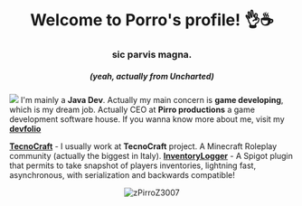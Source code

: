 <h1 align="center">Welcome to Porro's profile! 👌☕</h1>
<h3 align="center">sic parvis magna.</h1>
<h5 align="center">(yeah, actually from Uncharted)</h5>

![](https://komarev.com/ghpvc/?username=zPirroZ3007)
I'm mainly a <b>Java Dev</b>. Actually my main concern is <b>game developing</b>, which is my dream job.
Actually CEO at <b>Pirro productions</b> a game development software house.
If you wanna know more about me, visit my <b>[devfolio](https://www.pirro.me)</b>

<b>[TecnoCraft](https://github.com/TecnoCraftNet)</b> - I usually work at <b>TecnoCraft</b> project. A Minecraft Roleplay community (actually the biggest in Italy).
<b>[InventoryLogger](https://github.com/zPirroZ3007/InventoryLogger)</b> - A Spigot plugin that permits to take snapshot of players inventories, lightning fast, asynchronous, with serialization and backwards compatible!


<p align="center"><img src="https://github-readme-stats.vercel.app/api?username=zPirroZ3007&show_icons=true&count_private=true" alt="zPirroZ3007" /></p>
